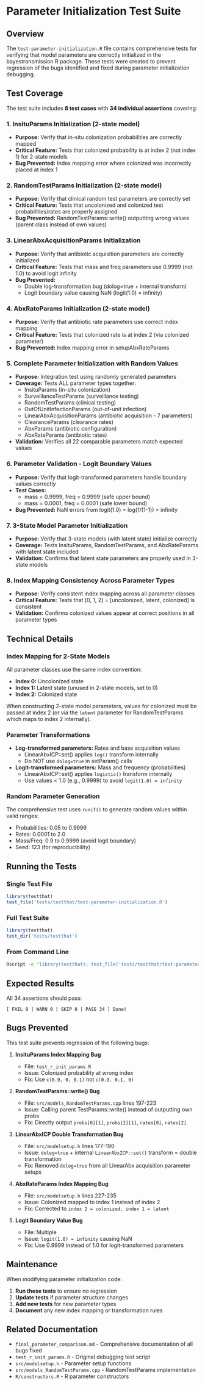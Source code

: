 # Parameter Initialization Test Suite

## Overview

The `test-parameter-initialization.R` file contains comprehensive tests for verifying that model parameters are correctly initialized in the bayestransmission R package. These tests were created to prevent regression of the bugs identified and fixed during parameter initialization debugging.

## Test Coverage

The test suite includes **8 test cases** with **34 individual assertions** covering:

### 1. InsituParams Initialization (2-state model)
- **Purpose:** Verify that in-situ colonization probabilities are correctly mapped
- **Critical Feature:** Tests that colonized probability is at index 2 (not index 1) for 2-state models
- **Bug Prevented:** Index mapping error where colonized was incorrectly placed at index 1

### 2. RandomTestParams Initialization (2-state model)
- **Purpose:** Verify that clinical random test parameters are correctly set
- **Critical Feature:** Tests that uncolonized and colonized test probabilities/rates are properly assigned
- **Bug Prevented:** RandomTestParams::write() outputting wrong values (parent class instead of own values)

### 3. LinearAbxAcquisitionParams Initialization
- **Purpose:** Verify that antibiotic acquisition parameters are correctly initialized
- **Critical Feature:** Tests that mass and freq parameters use 0.9999 (not 1.0) to avoid logit infinity
- **Bug Prevented:** 
  - Double log-transformation bug (dolog=true + internal transform)
  - Logit boundary value causing NaN (logit(1.0) = infinity)

### 4. AbxRateParams Initialization (2-state model)
- **Purpose:** Verify that antibiotic rate parameters use correct index mapping
- **Critical Feature:** Tests that colonized rate is at index 2 (via colonized parameter)
- **Bug Prevented:** Index mapping error in setupAbxRateParams

### 5. Complete Parameter Initialization with Random Values
- **Purpose:** Integration test using randomly generated parameters
- **Coverage:** Tests ALL parameter types together:
  - InsituParams (in-situ colonization)
  - SurveillanceTestParams (surveillance testing)
  - RandomTestParams (clinical testing)
  - OutOfUnitInfectionParams (out-of-unit infection)
  - LinearAbxAcquisitionParams (antibiotic acquisition - 7 parameters)
  - ClearanceParams (clearance rates)
  - AbxParams (antibiotic configuration)
  - AbxRateParams (antibiotic rates)
- **Validation:** Verifies all 22 comparable parameters match expected values

### 6. Parameter Validation - Logit Boundary Values
- **Purpose:** Verify that logit-transformed parameters handle boundary values correctly
- **Test Cases:**
  - mass = 0.9999, freq = 0.9999 (safe upper bound)
  - mass = 0.0001, freq = 0.0001 (safe lower bound)
- **Bug Prevented:** NaN errors from logit(1.0) = log(1/(1-1)) = infinity

### 7. 3-State Model Parameter Initialization
- **Purpose:** Verify that 3-state models (with latent state) initialize correctly
- **Coverage:** Tests InsituParams, RandomTestParams, and AbxRateParams with latent state included
- **Validation:** Confirms that latent state parameters are properly used in 3-state models

### 8. Index Mapping Consistency Across Parameter Types
- **Purpose:** Verify consistent index mapping across all parameter classes
- **Critical Feature:** Tests that [0, 1, 2] = [uncolonized, latent, colonized] is consistent
- **Validation:** Confirms colonized values appear at correct positions in all parameter types

## Technical Details

### Index Mapping for 2-State Models
All parameter classes use the same index convention:
- **Index 0:** Uncolonized state
- **Index 1:** Latent state (unused in 2-state models, set to 0)
- **Index 2:** Colonized state

When constructing 2-state model parameters, values for colonized must be passed at index 2 (or via the `latent` parameter for RandomTestParams which maps to index 2 internally).

### Parameter Transformations
- **Log-transformed parameters:** Rates and base acquisition values
  - LinearAbxICP::set() applies `log()` transform internally
  - Do NOT use `dolog=true` in setParam() calls
- **Logit-transformed parameters:** Mass and frequency (probabilities)
  - LinearAbxICP::set() applies `logistic()` transform internally
  - Use values < 1.0 (e.g., 0.9999) to avoid `logit(1.0) = infinity`

### Random Parameter Generation
The comprehensive test uses `runif()` to generate random values within valid ranges:
- Probabilities: 0.05 to 0.9999
- Rates: 0.0001 to 2.0
- Mass/Freq: 0.9 to 0.9999 (avoid logit boundary)
- Seed: 123 (for reproducibility)

## Running the Tests

### Single Test File
```r
library(testthat)
test_file('tests/testthat/test-parameter-initialization.R')
```

### Full Test Suite
```r
library(testthat)
test_dir('tests/testthat')
```

### From Command Line
```bash
Rscript -e "library(testthat); test_file('tests/testthat/test-parameter-initialization.R')"
```

## Expected Results

All 34 assertions should pass:
```
[ FAIL 0 | WARN 0 | SKIP 0 | PASS 34 ] Done!
```

## Bugs Prevented

This test suite prevents regression of the following bugs:

1. **InsituParams Index Mapping Bug**
   - File: `test_r_init_params.R`
   - Issue: Colonized probability at wrong index
   - Fix: Use `c(0.9, 0, 0.1)` not `c(0.9, 0.1, 0)`

2. **RandomTestParams::write() Bug**
   - File: `src/models_RandomTestParams.cpp` lines 197-223
   - Issue: Calling parent TestParams::write() instead of outputting own probs
   - Fix: Directly output `probs[0][1]`, `probs[2][1]`, `rates[0]`, `rates[2]`

3. **LinearAbxICP Double Transformation Bug**
   - File: `src/modelsetup.h` lines 177-190
   - Issue: `dolog=true` + internal `LinearAbxICP::set()` transform = double transformation
   - Fix: Removed `dolog=true` from all LinearAbx acquisition parameter setups

4. **AbxRateParams Index Mapping Bug**
   - File: `src/modelsetup.h` lines 227-235
   - Issue: Colonized mapped to index 1 instead of index 2
   - Fix: Corrected to `index 2 = colonized, index 1 = latent`

5. **Logit Boundary Value Bug**
   - File: Multiple
   - Issue: `logit(1.0) = infinity` causing NaN
   - Fix: Use 0.9999 instead of 1.0 for logit-transformed parameters

## Maintenance

When modifying parameter initialization code:

1. **Run these tests** to ensure no regression
2. **Update tests** if parameter structure changes
3. **Add new tests** for new parameter types
4. **Document** any new index mapping or transformation rules

## Related Documentation

- `final_parameter_comparison.md` - Comprehensive documentation of all bugs fixed
- `test_r_init_params.R` - Original debugging test script
- `src/modelsetup.h` - Parameter setup functions
- `src/models_RandomTestParams.cpp` - RandomTestParams implementation
- `R/constructors.R` - R parameter constructors
